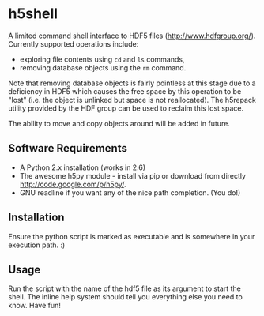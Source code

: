 h5shell
=======

A limited command shell interface to HDF5 files (http://www.hdfgroup.org/).
Currently supported operations include:

* exploring file contents using `cd` and `ls` commands,
* removing database objects using the `rm` command.

Note that removing database objects is fairly pointless at this stage due to a
deficiency in HDF5 which causes the free space by this operation to be "lost"
(i.e. the object is unlinked but space is not reallocated).  The h5repack
utility provided by the HDF group can be used to reclaim this lost space.

The ability to move and copy objects around will be added in future.

Software Requirements
---------------------

* A Python 2.x installation (works in 2.6)
* The awesome h5py module - install via pip or download from
  directly http://code.google.com/p/h5py/.
* GNU readline if you want any of the nice path completion. (You do!)

Installation
-----

Ensure the python script is marked as executable and is somewhere in your
execution path. :)

Usage
-----

Run the script with the name of the hdf5 file as its argument to start the
shell.  The inline help system should tell you everything else you need to
know.  Have fun!
